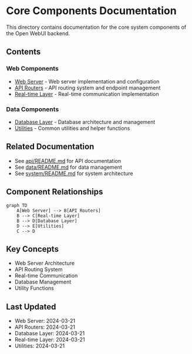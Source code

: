 # Core Components Documentation

This directory contains documentation for the core system components of the Open WebUI backend.

## Contents

### Web Components
- [Web Server](web_server.md) - Web server implementation and configuration
- [API Routers](api_routers.md) - API routing system and endpoint management
- [Real-time Layer](real_time_layer.md) - Real-time communication implementation

### Data Components
- [Database Layer](database_layer.md) - Database architecture and management
- [Utilities](utilities.md) - Common utilities and helper functions

## Related Documentation
- See [api/README.md](../api/README.md) for API documentation
- See [data/README.md](../data/README.md) for data management
- See [system/README.md](../system/README.md) for system architecture

## Component Relationships
```mermaid
graph TD
    A[Web Server] --> B[API Routers]
    B --> C[Real-time Layer]
    B --> D[Database Layer]
    D --> E[Utilities]
    C --> D
```

## Key Concepts
- Web Server Architecture
- API Routing System
- Real-time Communication
- Database Management
- Utility Functions

## Last Updated
- Web Server: 2024-03-21
- API Routers: 2024-03-21
- Database Layer: 2024-03-21
- Real-time Layer: 2024-03-21
- Utilities: 2024-03-21 